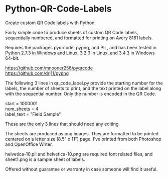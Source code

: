 # Python-QR-Code-Labels
Create custom QR Code labels with Python

Fairly simple code to produce sheets of custom QR Code labels, sequentially numbered, and formatted for printing on Avery 8161 labels.

Requires the packages pyqrcode, pypng, and PIL, and has been tested in Python 2.7.3 in Windows and Linux, 3.2.3 in Linux, and 3.4.3 in Windows 64-bit.

https://github.com/mnooner256/pyqrcode<br />
https://github.com/drj11/pypng

The following 3 lines in qr_code_label.py provide the starting number for the labels, the number of sheets to print, and the text printed on the label along with the sequential number. Only the number is encoded in the QR Code.

start = 1000001<br />
num_sheets = 4<br />
label_text = "Field Sample"

These are the only 3 lines that should need any editing.

The sheets are produced as png images. They are formatted to be printed centered on a letter size (8.5" x 11") page. I've printed from both Photoshop and OpenOffice Writer.

helvetica-10.pil and helvetica-10.png are required font related files, and sheet1.png is a sample sheet of labels.

Offered without guarantee or warranty in case someone will find it useful.
